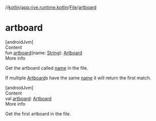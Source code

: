 //[kotlin](../../../index.md)/[app.rive.runtime.kotlin](../index.md)/[File](index.md)/[artboard](artboard.md)



# artboard  
[androidJvm]  
Content  
fun [artboard](artboard.md)(name: [String](https://kotlinlang.org/api/latest/jvm/stdlib/kotlin/-string/index.html)): [Artboard](../-artboard/index.md)  
More info  


Get the artboard called [name](artboard.md) in the file.



If multiple [Artboard](../-artboard/index.md)s have the same [name](artboard.md) it will return the first match.

  


[androidJvm]  
Content  
val [artboard](artboard.md): [Artboard](../-artboard/index.md)  
More info  


Get the first artboard in the file.

  



